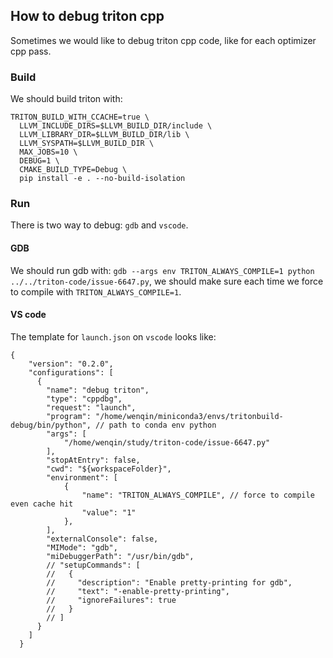 ## How to debug triton cpp
Sometimes we would like to debug triton cpp code, like for each optimizer cpp pass.

### Build
We should build triton with:
```
TRITON_BUILD_WITH_CCACHE=true \
  LLVM_INCLUDE_DIRS=$LLVM_BUILD_DIR/include \
  LLVM_LIBRARY_DIR=$LLVM_BUILD_DIR/lib \
  LLVM_SYSPATH=$LLVM_BUILD_DIR \
  MAX_JOBS=10 \
  DEBUG=1 \
  CMAKE_BUILD_TYPE=Debug \
  pip install -e . --no-build-isolation
```

### Run
There is two way to debug: `gdb` and `vscode`.

#### GDB
We should run gdb with: `gdb --args env TRITON_ALWAYS_COMPILE=1 python ../../triton-code/issue-6647.py`, we should make sure each time we force to compile with `TRITON_ALWAYS_COMPILE=1`.

#### VS code
The template for `launch.json` on `vscode` looks like:
```
{
    "version": "0.2.0",
    "configurations": [
      {
        "name": "debug triton",
        "type": "cppdbg",
        "request": "launch",
        "program": "/home/wenqin/miniconda3/envs/tritonbuild-debug/bin/python", // path to conda env python
        "args": [
            "/home/wenqin/study/triton-code/issue-6647.py"
        ],
        "stopAtEntry": false,
        "cwd": "${workspaceFolder}",
        "environment": [
            {
                "name": "TRITON_ALWAYS_COMPILE", // force to compile even cache hit
                "value": "1"
            },
        ],
        "externalConsole": false,
        "MIMode": "gdb",
        "miDebuggerPath": "/usr/bin/gdb",
        // "setupCommands": [
        //   {
        //     "description": "Enable pretty-printing for gdb",
        //     "text": "-enable-pretty-printing",
        //     "ignoreFailures": true
        //   }
        // ]
      }
    ]
  }
```